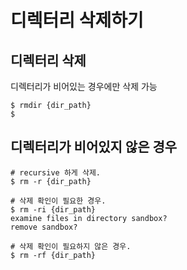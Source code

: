 # 디렉터리 삭제하기

## 디렉터리 삭제
디렉터리가 비어있는 경우에만 삭제 가능
```shell
$ rmdir {dir_path}
$ 
```

## 디렉터리가 비어있지 않은 경우
```shell
# recursive 하게 삭제.
$ rm -r {dir_path}

# 삭제 확인이 필요한 경우.
$ rm -ri {dir_path}
examine files in directory sandbox? 
remove sandbox? 

# 삭제 확인이 필요하지 않은 경우.
$ rm -rf {dir_path}
```
